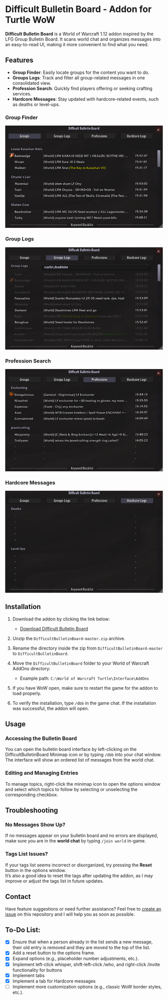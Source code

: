 # Difficult Bulletin Board - Addon for Turtle WoW

**Difficult Bulletin Board** is a World of Warcraft 1.12 addon inspired by the LFG Group Bulletin Board. It scans world chat and organizes messages into an easy-to-read UI, making it more convenient to find what you need.

## Features

- **Group Finder**: Easily locate groups for the content you want to do.
- **Groups Logs**: Track and filter all group-related messages in one consolidated view.
- **Profession Search**: Quickly find players offering or seeking crafting services.
- **Hardcore Messages**: Stay updated with hardcore-related events, such as deaths or level-ups.

### Group Finder

![screenshot](images/groups.png)

### Group Logs

![screenshot](images/grouplogs.png)

### Profession Search

![screenshot](images/professions.png)

### Hardcore Messages

![screenshot](images/hardcore.png)

## Installation

1. Download the addon by clicking the link below:
   - [Download Difficult Bulletin Board](https://github.com/DeterminedPanda/DifficultBulletinBoard/archive/refs/heads/master.zip)

2. Unzip the `DifficultBulletinBoard-master.zip` archive.

3. Rename the directory inside the zip from `DifficultBulletinBoard-master` to `DifficultBulletinBoard`.

4. Move the `DifficultBulletinBoard` folder to your World of Warcraft AddOns directory:
   - Example path: `C:\World of Warcraft Turtle\Interface\AddOns`

5. If you have WoW open, make sure to restart the game for the addon to load properly.

6. To verify the installation, type `/dbb` in the game chat. If the installation was successful, the addon will open.


## Usage

### Accessing the Bulletin Board

You can open the bulletin board interface by left-clicking on the DifficultBulletinBoard Minimap icon or by typing ```/dbb``` into your chat window.
The interface will show an ordered list of messages from the world chat.

### Editing and Managing Entries

To manage topics, right-click the minimap icon to open the options window and select which topics to follow by selecting or unselecting the corresponding checkbox.

## Troubleshooting

### No Messages Show Up?
If no messages appear on your bulletin board and no errors are displayed, make sure you are in the **world chat** by typing `/join world` in-game.

### Tags List Issues?
If your tags list seems incorrect or disorganized, try pressing the **Reset** button in the options window.  
It’s also a good idea to reset the tags after updating the addon, as I may improve or adjust the tags list in future updates.

## Contact

Have feature suggestions or need further assistance? Feel free to [create an issue](https://github.com/DeterminedPanda/DifficultBulletinBoard/issues) on this repository and I will help you as soon as possible.


## To-Do List:

- [x] Ensure that when a person already in the list sends a new message, their old entry is removed and they are moved to the top of the list.
- [x] Add a reset button to the options frame.
- [x] Expand options (e.g., placeholder number adjustments, etc.).
- [x] Implement left-click whisper, shift-left-click /who, and right-click /invite functionality for buttons
- [x] Implement tabs
- [x] Implement a tab for Hardcore messages
- [ ] Implement more customization options (e.g., classic WoW border styles, etc.).
